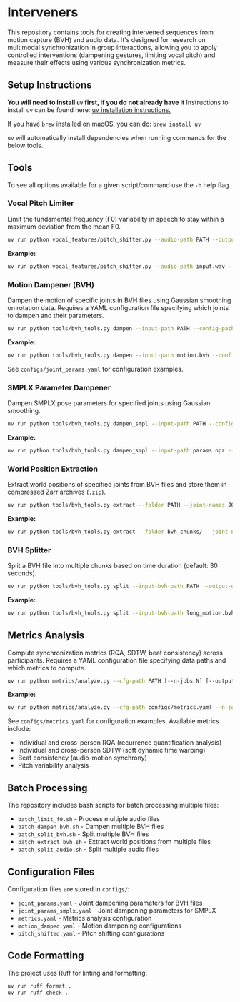 # Interveners

This repository contains tools for creating intervened sequences from motion capture (BVH) and audio data. It's designed for research on multimodal synchronization in group interactions, allowing you to apply controlled interventions (dampening gestures, limiting vocal pitch) and measure their effects using various synchronization metrics.

## Setup Instructions

**You will need to install `uv` first, if you do not already have it**
Instructions to install `uv` can be found here: [uv installation instructions.](https://docs.astral.sh/uv/getting-started/installation/#installation-methods)

If you have `brew` installed on macOS, you can do: `brew install uv`

`uv` will automatically install dependencies when running commands for the below tools.

## Tools

To see all options available for a given script/command use the `-h` help flag.

### Vocal Pitch Limiter

Limit the fundamental frequency (F0) variability in speech to stay within a maximum deviation from the mean F0.

```sh
uv run python vocal_features/pitch_shifter.py --audio-path PATH --output-path PATH [--max-deviation-hz FLOAT]
```

**Example:**
```sh
uv run python vocal_features/pitch_shifter.py --audio-path input.wav --output-path output.wav --max-deviation-hz 50.0
```

### Motion Dampener (BVH)

Dampen the motion of specific joints in BVH files using Gaussian smoothing on rotation data. Requires a YAML configuration file specifying which joints to dampen and their parameters.

```sh
uv run python tools/bvh_tools.py dampen --input-path PATH --config-path PATH --output-path PATH [--n-jobs N]
```

**Example:**
```sh
uv run python tools/bvh_tools.py dampen --input-path motion.bvh --config-path configs/joint_params.yaml --output-path output_dir/
```

See `configs/joint_params.yaml` for configuration examples.

### SMPLX Parameter Dampener

Dampen SMPLX pose parameters for specified joints using Gaussian smoothing.

```sh
uv run python tools/bvh_tools.py dampen_smpl --input-path PATH --config-path PATH --output-path PATH [--n-jobs N]
```

**Example:**
```sh
uv run python tools/bvh_tools.py dampen_smpl --input-path params.npz --config-path configs/joint_params_smplx.yaml --output-path output_dir/
```

### World Position Extraction

Extract world positions of specified joints from BVH files and store them in compressed Zarr archives (`.zip`).

```sh
uv run python tools/bvh_tools.py extract --folder PATH --joint-names JOINT1 JOINT2 ... [--output-path PATH]
```

**Example:**
```sh
uv run python tools/bvh_tools.py extract --folder bvh_chunks/ --joint-names LeftHand RightHand LeftArm RightArm --output-path world_positions.zip
```

### BVH Splitter

Split a BVH file into multiple chunks based on time duration (default: 30 seconds).

```sh
uv run python tools/bvh_tools.py split --input-bvh-path PATH --output-dir PATH [--chunk-duration-sec FLOAT]
```

**Example:**
```sh
uv run python tools/bvh_tools.py split --input-bvh-path long_motion.bvh --output-dir chunks/ --chunk-duration-sec 30.0
```

## Metrics Analysis

Compute synchronization metrics (RQA, SDTW, beat consistency) across participants. Requires a YAML configuration file specifying data paths and which metrics to compute.

```sh
uv run python metrics/analyze.py --cfg-path PATH [--n-jobs N] [--output-dir PATH]
```

**Example:**
```sh
uv run python metrics/analyze.py --cfg-path configs/metrics.yaml --n-jobs -1 --output-dir results/
```

See `configs/metrics.yaml` for configuration examples. Available metrics include:
- Individual and cross-person RQA (recurrence quantification analysis)
- Individual and cross-person SDTW (soft dynamic time warping)
- Beat consistency (audio-motion synchrony)
- Pitch variability analysis

## Batch Processing

The repository includes bash scripts for batch processing multiple files:
- `batch_limit_f0.sh` - Process multiple audio files
- `batch_dampen_bvh.sh` - Dampen multiple BVH files
- `batch_split_bvh.sh` - Split multiple BVH files
- `batch_extract_bvh.sh` - Extract world positions from multiple files
- `batch_split_audio.sh` - Split multiple audio files

## Configuration Files

Configuration files are stored in `configs/`:
- `joint_params.yaml` - Joint dampening parameters for BVH files
- `joint_params_smplx.yaml` - Joint dampening parameters for SMPLX
- `metrics.yaml` - Metrics analysis configuration
- `motion_damped.yaml` - Motion dampening configurations
- `pitch_shifted.yaml` - Pitch shifting configurations

## Code Formatting

The project uses Ruff for linting and formatting:

```sh
uv run ruff format .
uv run ruff check .
```